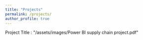 ```yaml
---
title: "Projects"
permalink: /projects/
author_profile: true
---
```

 Project Title : "/assets/images/Power BI supply chain project.pdf"
